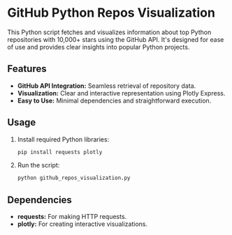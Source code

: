 # GitHub Python Repos Visualization

This Python script fetches and visualizes information about top Python repositories with 10,000+ stars using the GitHub API. It's designed for ease of use and provides clear insights into popular Python projects.

## Features

- **GitHub API Integration:** Seamless retrieval of repository data.
- **Visualization:** Clear and interactive representation using Plotly Express.
- **Easy to Use:** Minimal dependencies and straightforward execution.

## Usage

1. Install required Python libraries:
    ```bash
    pip install requests plotly
    ```

2. Run the script:
    ```bash
    python github_repos_visualization.py
    ```

## Dependencies

- **requests:** For making HTTP requests.
- **plotly:** For creating interactive visualizations.
